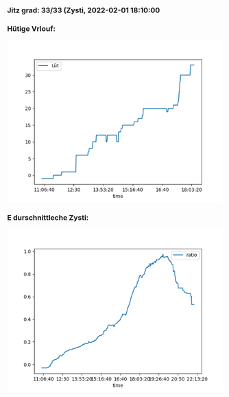 ### Jitz grad: 33/33 (Zysti, 2022-02-01 18:10:00

### Hütige Vrlouf:
![Graph](Today.png)

### E durschnittleche Zysti:
![Graph](Zysti.png)
